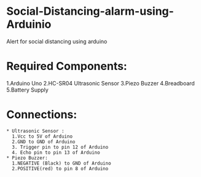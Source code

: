 # Social-Distancing-alarm-using-Arduinio
  Alert for social distancing using arduino 
# Required Components:
  1.Arduino Uno
  2.HC-SR04 Ultrasonic Sensor
  3.Piezo Buzzer
  4.Breadboard
  5.Battery Supply
 # Connections:
    * Ultrasonic Sensor :
      1.Vcc to 5V of Arduino
      2.GND to GND of Arduino
      3. Trigger pin to pin 12 of Arduino
      4. Echo pin to pin 13 of Arduino
    * Piezo Buzzer:
      1.NEGATIVE (Black) to GND of Arduino
      2.POSITIVE(red) to pin 8 of Arduino
